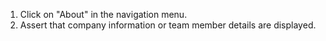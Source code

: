 1. Click on "About" in the navigation menu.
2. Assert that company information or team member details are displayed.